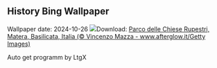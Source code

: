 ## History Bing Wallpaper
Wallpaper date: 2024-10-26
![](https://www.bing.com/th?id=OHR.MateraFolklore_IT-IT9091648904_UHD.jpg&w=1000)Download: [Parco delle Chiese Rupestri, Matera, Basilicata, Italia (© Vincenzo Mazza - www.afterglow.it/Getty Images)](https://www.bing.com/th?id=OHR.MateraFolklore_IT-IT9091648904_UHD.jpg)

Auto get programm by LtgX

